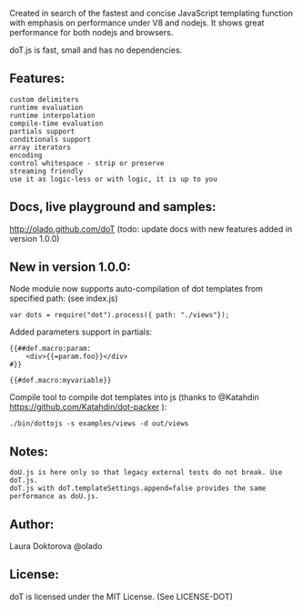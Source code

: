 Created in search of the fastest and concise JavaScript templating function with emphasis on performance under V8 and nodejs. It shows great performance for both nodejs and browsers.

doT.js is fast, small and has no dependencies.

## Features:
    custom delimiters
    runtime evaluation
    runtime interpolation
    compile-time evaluation
    partials support
    conditionals support
    array iterators
    encoding
    control whitespace - strip or preserve
    streaming friendly
    use it as logic-less or with logic, it is up to you

## Docs, live playground and samples:

http://olado.github.com/doT (todo: update docs with new features added in version 1.0.0)

## New in version 1.0.0:

Node module now supports auto-compilation of dot templates from specified path: (see index.js)

	var dots = require("dot").process({ path: "./views"});

Added parameters support in partials:

	{{##def.macro:param:
		<div>{{=param.foo}}</div>
	#}}

	{{#def.macro:myvariable}}

Compile tool to compile dot templates into js (thanks to @Katahdin https://github.com/Katahdin/dot-packer ):

	./bin/dottojs -s examples/views -d out/views

## Notes:
    doU.js is here only so that legacy external tests do not break. Use doT.js.
    doT.js with doT.templateSettings.append=false provides the same performance as doU.js.

## Author:
Laura Doktorova @olado

## License:
doT is licensed under the MIT License. (See LICENSE-DOT)

